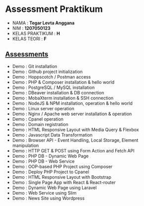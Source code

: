# Assessment Praktikum
- NAMA : **Tegar Levta Anggana**
- NIM : **1207050123**
- KELAS PRAKTIKUM : **H**
- KELAS TEORI : **F**
## [Assessments](https://github.com/insanalamin/2223-IF215007_8-pengembangan-aplikasi-web#workshop-class-1-credit)
- Demo : Git installation
- Demo : Github project initialization
- Demo : Hoppscotch / Postman access
- Demo : PHP & Composer installation & hello world
- Demo : PostgreSQL / MySQL installation
- Demo : DBeaver installation & DB connection
- Demo : MobaXterm installation & SSH connection
- Demo : NodeJS & NPM installation, operation & hello world
- Demo : Linux server operation
- Demo : Nginx / Apache web server installation & operation
- Demo : Cpanel operation
- Demo : Domain registration
- Demo : HTML Responsive Layout with Media Query & Flexbox
- Demo : Javascript Data Transformation
- Demo : Browser API - Event Handling, Local Storage, Element manipulation
- Demo : HTTP GET & POST using Form Action and Fetch API
- Demo : PHP DB - Dynamic Web Page
- Demo : PHP DB - Web Service
- Demo : OOP-based PHP Project using Composer
- Demo : Deploy PHP Project to Cpanel
- Demo : HTML Responsive Layout with Bootstrap
- Demo : Single Page App with React & React-router
- Demo : Dynamic Web Page using Laravel
- Demo : Web Service using Slim
- Demo : News Site using Wordpress

